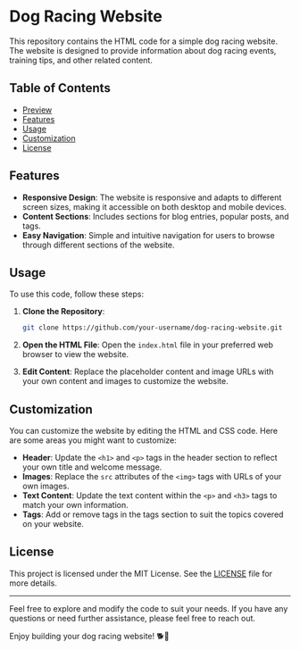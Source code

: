 # Dog Racing Website

This repository contains the HTML code for a simple dog racing website. The website is designed to provide information about dog racing events, training tips, and other related content.

## Table of Contents

- [Preview](#preview)
- [Features](#features)
- [Usage](#usage)
- [Customization](#customization)
- [License](#license)

## Features

- **Responsive Design**: The website is responsive and adapts to different screen sizes, making it accessible on both desktop and mobile devices.
- **Content Sections**: Includes sections for blog entries, popular posts, and tags.
- **Easy Navigation**: Simple and intuitive navigation for users to browse through different sections of the website.

## Usage

To use this code, follow these steps:

1. **Clone the Repository**:
    ```bash
    git clone https://github.com/your-username/dog-racing-website.git
    ```

2. **Open the HTML File**:
    Open the `index.html` file in your preferred web browser to view the website.

3. **Edit Content**:
    Replace the placeholder content and image URLs with your own content and images to customize the website.

## Customization

You can customize the website by editing the HTML and CSS code. Here are some areas you might want to customize:

- **Header**: Update the `<h1>` and `<p>` tags in the header section to reflect your own title and welcome message.
- **Images**: Replace the `src` attributes of the `<img>` tags with URLs of your own images.
- **Text Content**: Update the text content within the `<p>` and `<h3>` tags to match your own information.
- **Tags**: Add or remove tags in the tags section to suit the topics covered on your website.

## License

This project is licensed under the MIT License. See the [LICENSE](LICENSE) file for more details.

---

Feel free to explore and modify the code to suit your needs. If you have any questions or need further assistance, please feel free to reach out.

Enjoy building your dog racing website! 🐕🏁
